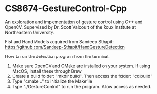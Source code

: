 # CS8674-GestureControl-Cpp
An exploration and implementation of gesture control using C++ and OpenCV. Supervised by Dr. Scott Valcourt of the Roux Institute at Northeastern University.

Fist and Hand Models acquired from Sandeep Sthapit: https://github.com/Sandeep-Sthapit/HandGestureDetection

How to run the detection program from the terminal:
1. Make sure OpenCV and CMake are installed on your system. If using MacOS, install these through Brew
2. Create a build folder: "mkdir build". Then access the folder: "cd build"
3. Type "cmake .." to initialize the Makefile
4. Type "./GestureControl" to run the program. Allow access as needed.
